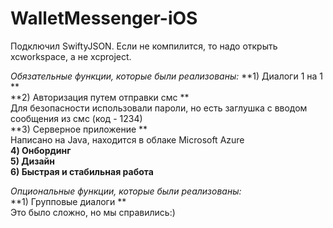 # WalletMessenger-iOS
Подключил SwiftyJSON. Если не компилится, то надо открыть xcworkspace, а не xcproject.

*Обязательные функции, которые были реализованы:*
**1) Диалоги 1 на 1 ** <br>
**2) Авторизация путем отправки смс ** <br>
Для безопасности использовали пароли, но есть заглушка с вводом сообщения из смс (код - 1234) <br>
**3) Серверное приложение **  <br>
Написано на Java, находится в облаке Microsoft Azure <br>
**4) Онбординг** <br>
**5) Дизайн** <br>
**6) Быстрая и стабильная работа** <br>

*Опциональные функции, которые были реализованы:* <br>
**1) Групповые диалоги ** <br>
Это было сложно, но мы справились:)
